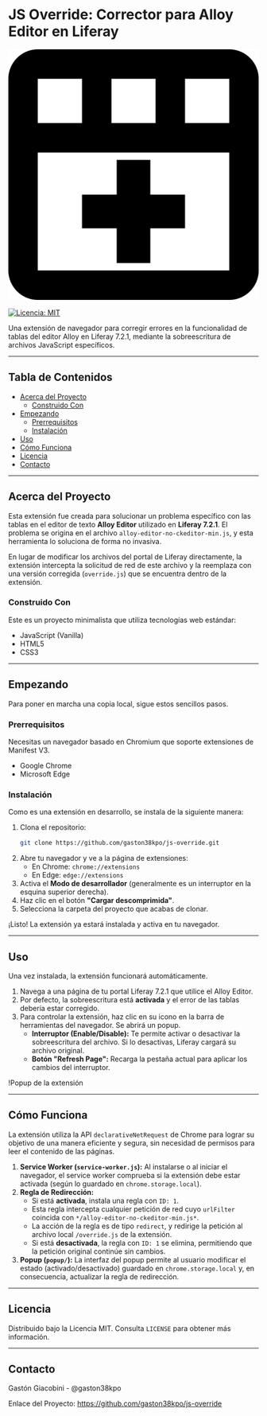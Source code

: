 # JS Override: Corrector para Alloy Editor en Liferay

![Logo del Proyecto](logo/logo.svg)

[![Licencia: MIT](https://img.shields.io/badge/Licencia-MIT-yellow.svg)](https://opensource.org/licenses/MIT)

Una extensión de navegador para corregir errores en la funcionalidad de tablas del editor Alloy en Liferay 7.2.1, mediante la sobreescritura de archivos JavaScript específicos.

---

## Tabla de Contenidos

- [Acerca del Proyecto](#acerca-del-proyecto)
  - [Construido Con](#construido-con)
- [Empezando](#empezando)
  - [Prerrequisitos](#prerrequisitos)
  - [Instalación](#instalación)
- [Uso](#uso)
- [Cómo Funciona](#cómo-funciona)
- [Licencia](#licencia)
- [Contacto](#contacto)

---

## Acerca del Proyecto

Esta extensión fue creada para solucionar un problema específico con las tablas en el editor de texto **Alloy Editor** utilizado en **Liferay 7.2.1**. El problema se origina en el archivo `alloy-editor-no-ckeditor-min.js`, y esta herramienta lo soluciona de forma no invasiva.

En lugar de modificar los archivos del portal de Liferay directamente, la extensión intercepta la solicitud de red de este archivo y la reemplaza con una versión corregida (`override.js`) que se encuentra dentro de la extensión.

### Construido Con

Este es un proyecto minimalista que utiliza tecnologías web estándar:

*   JavaScript (Vanilla)
*   HTML5
*   CSS3

---

## Empezando

Para poner en marcha una copia local, sigue estos sencillos pasos.

### Prerrequisitos

Necesitas un navegador basado en Chromium que soporte extensiones de Manifest V3.
*   Google Chrome
*   Microsoft Edge

### Instalación

Como es una extensión en desarrollo, se instala de la siguiente manera:

1.  Clona el repositorio:
    ```sh
    git clone https://github.com/gaston38kpo/js-override.git
    ```
2.  Abre tu navegador y ve a la página de extensiones:
    *   En Chrome: `chrome://extensions`
    *   En Edge: `edge://extensions`
3.  Activa el **Modo de desarrollador** (generalmente es un interruptor en la esquina superior derecha).
4.  Haz clic en el botón **"Cargar descomprimida"**.
5.  Selecciona la carpeta del proyecto que acabas de clonar.

¡Listo! La extensión ya estará instalada y activa en tu navegador.

---

## Uso

Una vez instalada, la extensión funcionará automáticamente.

1.  Navega a una página de tu portal Liferay 7.2.1 que utilice el Alloy Editor.
2.  Por defecto, la sobreescritura está **activada** y el error de las tablas debería estar corregido.
3.  Para controlar la extensión, haz clic en su icono en la barra de herramientas del navegador. Se abrirá un popup.
    *   **Interruptor (Enable/Disable):** Te permite activar o desactivar la sobreescritura del archivo. Si lo desactivas, Liferay cargará su archivo original.
    *   **Botón "Refresh Page":** Recarga la pestaña actual para aplicar los cambios del interruptor.

!Popup de la extensión

---

## Cómo Funciona

La extensión utiliza la API `declarativeNetRequest` de Chrome para lograr su objetivo de una manera eficiente y segura, sin necesidad de permisos para leer el contenido de las páginas.

1.  **Service Worker (`service-worker.js`):** Al instalarse o al iniciar el navegador, el service worker comprueba si la extensión debe estar activada (según lo guardado en `chrome.storage.local`).
2.  **Regla de Redirección:**
    *   Si está **activada**, instala una regla con `ID: 1`.
    *   Esta regla intercepta cualquier petición de red cuyo `urlFilter` coincida con `*/alloy-editor-no-ckeditor-min.js*`.
    *   La acción de la regla es de tipo `redirect`, y redirige la petición al archivo local `/override.js` de la extensión.
    *   Si está **desactivada**, la regla con `ID: 1` se elimina, permitiendo que la petición original continúe sin cambios.
3.  **Popup (`popup/`):** La interfaz del popup permite al usuario modificar el estado (activado/desactivado) guardado en `chrome.storage.local` y, en consecuencia, actualizar la regla de redirección.

---

## Licencia

Distribuido bajo la Licencia MIT. Consulta `LICENSE` para obtener más información.

---

## Contacto

Gastón Giacobini - @gaston38kpo

Enlace del Proyecto: https://github.com/gaston38kpo/js-override